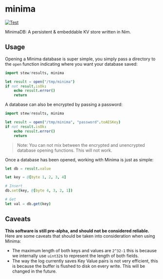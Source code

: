 # minima

[![Test](https://github.com/decanus/minima/workflows/Test/badge.svg)](https://github.com/decanus/minima/actions?query=workflow%3ATest)

MinimaDB: A persistent & embeddable KV store written in Nim.

## Usage

Opening a Minima database is super simple, you simply pass a directory to the `open` function indicating where you want your database saved:

```nim
import stew/results, minima

let result = open("/tmp/minima")
if not result.isOk:
    echo result.error()
    return
```

A database can also be encrypted by passing a password:

```nim
import stew/results, minima

let result = open("/tmp/minima", "password".toAESKey)
if not result.isOk:
    echo result.error()
    return
```

> Note: You can not mix between the encrypted and unencrypted database opening functions. This will not work.

Once a database has been opened, working with Minima is just as simple:

```nim
let db = result.value

let key = @[byte 1, 2, 3, 4]

# Insert
db.set(key, @[byte 4, 3, 2, 1])

# Get
let val = db.get(key)
```

## Caveats

**This software is still pre-alpha, and should not be considered reliable.** Here are some caveats that should be taken into consideration when using Minima:
 - The maximum length of both keys and values are `2^32-1` this is because we internally use `uint32`s to represent the length of both fields. 
 - The way the log currently saves Key Value pairs is not very efficient, this is because the buffer is flushed to disk on every write. This will be changed in the future.
